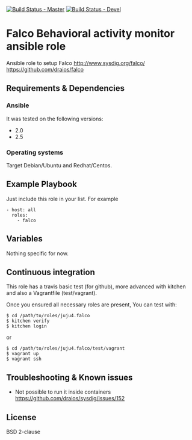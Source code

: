[![Build Status - Master](https://travis-ci.org/juju4/ansible-falco.svg?branch=master)](https://travis-ci.org/juju4/ansible-falco)
[![Build Status - Devel](https://travis-ci.org/juju4/ansible-falco.svg?branch=devel)](https://travis-ci.org/juju4/ansible-falco/branches)
# Falco Behavioral activity monitor ansible role

Ansible role to setup Falco
http://www.sysdig.org/falco/
https://github.com/draios/falco

## Requirements & Dependencies

### Ansible
It was tested on the following versions:
 * 2.0
 * 2.5

### Operating systems

Target Debian/Ubuntu and Redhat/Centos.

## Example Playbook

Just include this role in your list.
For example

```
- host: all
  roles:
    - falco
```

## Variables

Nothing specific for now.

## Continuous integration

This role has a travis basic test (for github), more advanced with kitchen and also a Vagrantfile (test/vagrant).

Once you ensured all necessary roles are present, You can test with:
```
$ cd /path/to/roles/juju4.falco
$ kitchen verify
$ kitchen login
```
or
```
$ cd /path/to/roles/juju4.falco/test/vagrant
$ vagrant up
$ vagrant ssh
```

## Troubleshooting & Known issues

* Not possible to run it inside containers
https://github.com/draios/sysdig/issues/152

## License

BSD 2-clause


